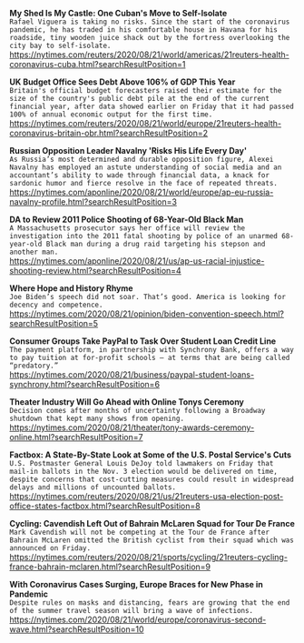 **My Shed Is My Castle: One Cuban's Move to Self-Isolate**\
`Rafael Viguera is taking no risks. Since the start of the coronavirus pandemic, he has traded in his comfortable house in Havana for his roadside, tiny wooden juice shack out by the fortress overlooking the city bay to self-isolate. `\
https://nytimes.com/reuters/2020/08/21/world/americas/21reuters-health-coronavirus-cuba.html?searchResultPosition=1

**UK Budget Office Sees Debt Above 106% of GDP This Year**\
`Britain's official budget forecasters raised their estimate for the size of the country's public debt pile at the end of the current financial year, after data showed earlier on Friday that it had passed 100% of annual economic output for the first time.`\
https://nytimes.com/reuters/2020/08/21/world/europe/21reuters-health-coronavirus-britain-obr.html?searchResultPosition=2

**Russian Opposition Leader Navalny 'Risks His Life Every Day'**\
`As Russia’s most determined and durable opposition figure, Alexei Navalny has employed an astute understanding of social media and an accountant’s ability to wade through financial data, a knack for sardonic humor and fierce resolve in the face of repeated threats.`\
https://nytimes.com/aponline/2020/08/21/world/europe/ap-eu-russia-navalny-profile.html?searchResultPosition=3

**DA to Review 2011 Police Shooting of 68-Year-Old Black Man**\
`A Massachusetts prosecutor says her office will review the investigation into the 2011 fatal shooting by police of an unarmed 68-year-old Black man during a drug raid targeting his stepson and another man.`\
https://nytimes.com/aponline/2020/08/21/us/ap-us-racial-injustice-shooting-review.html?searchResultPosition=4

**Where Hope and History Rhyme**\
`Joe Biden’s speech did not soar. That’s good. America is looking for decency and competence.`\
https://nytimes.com/2020/08/21/opinion/biden-convention-speech.html?searchResultPosition=5

**Consumer Groups Take PayPal to Task Over Student Loan Credit Line**\
`The payment platform, in partnership with Synchrony Bank, offers a way to pay tuition at for-profit schools — at terms that are being called “predatory.”`\
https://nytimes.com/2020/08/21/business/paypal-student-loans-synchrony.html?searchResultPosition=6

**Theater Industry Will Go Ahead with Online Tonys Ceremony**\
`Decision comes after months of uncertainty following a Broadway shutdown that kept many shows from opening.`\
https://nytimes.com/2020/08/21/theater/tony-awards-ceremony-online.html?searchResultPosition=7

**Factbox: A State-By-State Look at Some of the U.S. Postal Service's Cuts**\
`U.S. Postmaster General Louis DeJoy told lawmakers on Friday that mail-in ballots in the Nov. 3 election would be delivered on time, despite concerns that cost-cutting measures could result in widespread delays and millions of uncounted ballots. `\
https://nytimes.com/reuters/2020/08/21/us/21reuters-usa-election-post-office-states-factbox.html?searchResultPosition=8

**Cycling: Cavendish Left Out of Bahrain McLaren Squad for Tour De France**\
`Mark Cavendish will not be competing at the Tour de France after Bahrain McLaren omitted the British cyclist from their squad which was announced on Friday.`\
https://nytimes.com/reuters/2020/08/21/sports/cycling/21reuters-cycling-france-bahrain-mclaren.html?searchResultPosition=9

**With Coronavirus Cases Surging, Europe Braces for New Phase in Pandemic**\
`Despite rules on masks and distancing, fears are growing that the end of the summer travel season will bring a wave of infections.`\
https://nytimes.com/2020/08/21/world/europe/coronavirus-second-wave.html?searchResultPosition=10

